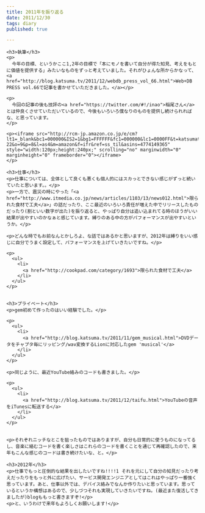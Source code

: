 ```yaml
---
title: 2011年を振り返る
date: 2011/12/30
tags: diary
published: true

---
```


    <h3>執筆</h3>
    <p>
      今年の目標、というかここ1,2年の目標で「本にモノを書いて自分が得た知見、考えをもとに価値を提供する」みたいなものをずっと考えていました。それがひょんな所からかなって、<a href="http://blog.katsuma.tv/2011/12/webdb_press_vol_66.html">Web+DB PRESS vol.66で記事を書かせていただきました。</a></p>

    <p>
      今回の記事の後も技評の<a href="https://twitter.com/#!/inao">稲尾さん</a>とは仲良くさせていただいているので、今後もいろいろ僕なりのものを提供し続けられればな、と思っています。
    </p>

    <p><iframe src="http://rcm-jp.amazon.co.jp/e/cm?lt1=_blank&bc1=000000&IS2=1&bg1=FFFFFF&fc1=000000&lc1=0000FF&t=katsumatv-22&o=9&p=8&l=as4&m=amazon&f=ifr&ref=ss_til&asins=4774149365" style="width:120px;height:240px;" scrolling="no" marginwidth="0" marginheight="0" frameborder="0"></iframe>
    </p>

    <h3>仕事</h3>
    <p>仕事については、全体として良くも悪くも個人的にはスカっとできない感じがずっと続いていたと思います。。</p>
    <p>一方で、震災の時にやった「<a href="http://www.itmedia.co.jp/news/articles/1103/13/news012.html">限られた食材で工夫</a>」の話だったり、ここ最近のいろいろ責任が増えた中でリリースしたものだったり(割といい数字が出た)を振り返ると、やっぱり自分は追い込まれてる時のほうがいい結果が出やすいのかなぁと感じています。縛りのある中の方がパフォーマンスが出やすいというか。</p>

    <p>どんな時でもお前なんとかしろよ、な話ではあるかと思いますが、2012年は縛りをいい感じに自分でうまく設定して、パフォーマンスを上げていきたいですね。</p>

    <p>
      <ul>
        <li>
          <a href="http://cookpad.com/category/1693">限られた食材で工夫</a>
        </li>
      </ul>
    </p>


    <h3>プライベート</h3>
    <p>gem初めて作ったのはいい経験でした。</p>

    <p>
      <ul>
        <li>
          <a href="http://blog.katsuma.tv/2011/11/gem_musical.html">DVDデータをチャプタ毎にリッピング/wav変換するLionに対応したgem 'musical'</a>
        </li>
      </ul>
    </p>

    <p>同じように、最近YouTube絡みのコードも書きました。</p>

    <p>
      <ul>
        <li>
          <a href="http://blog.katsuma.tv/2011/12/taifu.html">YouTubeの音声をiTunesに転送する</a>
        </li>
      </ul>
    </p>


    <p>それぞれニッチなとこを狙ったものではありますが、自分も日常的に使うものになってるし、音楽に絡むコードを書く楽しさはこれらのコードを書くことを通じて再確認したので、来年もこんな感じのコードは書き続けたいな、と。</p>

    <h3>2012年</h3>
    <p>仕事でもっと圧倒的な結果を出したいですね!!!!1 それを元にして自分の知見だったり考えだったりをもっと外に広げたい、サービス開発エンジニアとしてはこれはやっぱり一番強く思っています。あと、仕事以外では、デバイス絡みでなんか作りたいと思っています。思っているというか構想はあるので、少しづつそれも実現していきたいですね。(最近また復活してきましたが)blogももっと書きますぞ!</p>
    <p>と、いうわけで来年もよろしくお願いします!</p>


